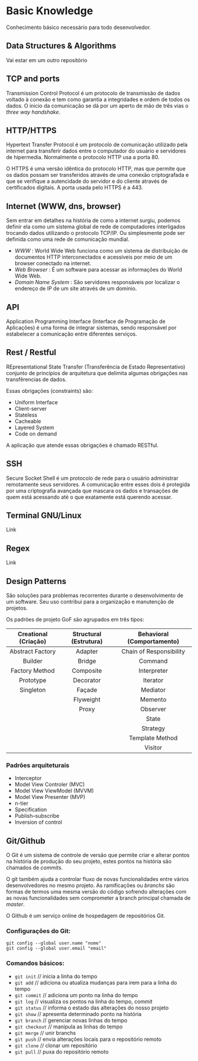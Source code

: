 # **Basic Knowledge**

Conhecimento básico necessário para todo desenvolvedor.


## **Data Structures & Algorithms**
Vai estar em um outro repositório

## **TCP and ports**
Transmission Control Protocol é um protocolo de transmissão de dados voltado à conexão e tem como garantia a integridades e ordem de todos os dados. O inicio da comunicação se dá por um aperto de mão de três vias o _three way handshake_.

## **HTTP/HTTPS**
Hypertext Transfer Protocol é um protocolo de comunicação utilizado pela internet para transferir dados entre o computador do usuário e servidores de hipermedia. Normalmente o protocolo HTTP usa a porta 80.
&nbsp;

O HTTPS é uma versão idêntica do protocolo HTTP, mas que permite que os dados possam ser transferidos através de uma conexão criptografada e que se verifique a autencidade do servidor e do cliente através de certificados digitais. A porta usada pelo HTTPS é a 443.
&nbsp;

## **Internet (WWW, dns, browser)**
Sem entrar em detalhes na história de como a internet surgiu, podemos definir ela como um sistema global de rede de computadores interligados trocando dados utilizando o protocolo TCP/IP. Ou simplesmente pode ser definida como uma rede de comunicação mundial.
&nbsp;

* _WWW_ : World Wide Web funciona como um sistema de distribuição de documentos HTTP interconectados e acessíveis por meio de um browser conectado na internet.
* _Web Browser_ : É um software para acessar as informações do World Wide Web.
* _Domain Name System_ : São servidores responsáveis por localizar o endereço de IP de um site através de um domínio.

## **API**
Application Programming Interface (Interface de Programação de Aplicações) é uma forma de integrar sistemas, sendo responsável por estabelecer a comunicação entre diferentes serviços.

## **Rest / Restful**
REpresentational State Transfer (Transferência de Estado Representativo) conjunto de princípios de arquitetura que delimita algumas obrigações nas transfêrencias de dados.

Essas obrigações (constraints) são:
- Uniform Interface
- Client-server
- Stateless
- Cacheable
- Layered System
- Code on demand

A aplicação que atende essas obrigações é chamado RESTful.

## **SSH**
Secure Socket Shell é um protocolo de rede para o usuário administrar remotamente seus servidores. A comunicação entre esses dois é protegida por uma criptografia avançada que mascara os dados e transações de quem está acessando até o que exatamente está querendo acessar.

## **Terminal GNU/Linux**
Link

## **Regex**
Link

## **Design Patterns**
São soluções para problemas recorrentes durante o desenvolvimento de um software. Seu uso contribui para a organização e manutenção de projetos.
&nbsp;

Os padrões de projeto GoF são agrupados em três tipos:

Creational (Criação) | Structural (Estrutura) | Behavioral (Comportamento)
:------------------: | :--------------------: | :--------------------:
| Abstract Factory   | Adapter                | Chain of Responsibility
| Builder            | Bridge                 | Command
| Factory Method     | Composite              | Interpreter
| Prototype          | Decorator              | Iterator
| Singleton          | Façade                 | Mediator
|                    | Flyweight              | Memento
|                    | Proxy                  | Observer
|                    |                        | State
|                    |                        | Strategy
|                    |                        | Template Method
|                    |                        | Visitor


### Padrões arquiteturais
* Interceptor
* Model View Controler (MVC)
* Model View ViewModel (MVVM)
* Model View Presenter (MVP)
* n-tier
* Specification
* Publish–subscribe
* Inversion of control
&nbsp;

## **Git/Github**
O Git é um sistema de controle de versão que permite criar e alterar pontos na história de produção do seu projeto, estes pontos na história são chamados de _commits_. 
&nbsp;

O git também ajuda a controlar fluxo de novas funcionalidades entre vários desenvolvedores no mesmo projeto. As ramificações ou _branchs_ são formas de termos uma mesma versão do código sofrendo alterações com as novas funcionalidades sem comprometer a branch principal chamada de _master_.
&nbsp;

O Github é um serviço online de hospedagem de repositórios Git.
&nbsp;

### Configurações do Git:

```
git config --global user.name "nome"
git config --global user.email "email"
```

### Comandos básicos:

* `git init`        // inicia a linha do tempo
* `git add`         // adiciona ou atualiza mudanças para irem para a linha do tempo
* `git commit`      // adiciona um ponto na linha do tempo
* `git log`         // visualiza os pontos na linha do tempo, commit
* `git status`      // informa o estado das alterações do nosso projeto
* `git show`        // apresenta determinado ponto na história
* `git branch`      // gerenciar novas linhas do tempo
* `git checkout`    // manipula as linhas do tempo
* `git merge`       // unir branchs
* `git push`        // envia alterações locais para o repositório remoto
* `git clone`       // clonar um repositório
* `git pull`        // puxa do repositório remoto
